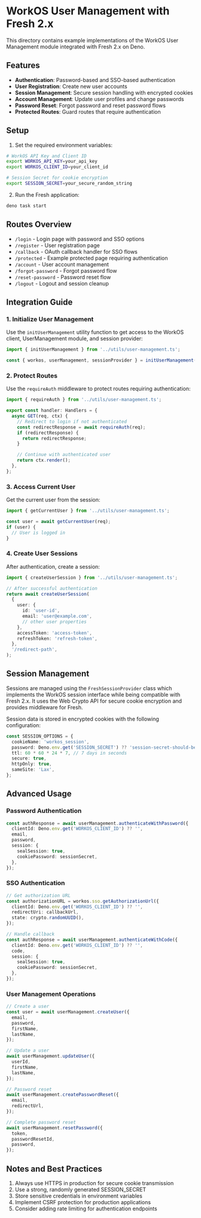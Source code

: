 # WorkOS User Management with Fresh 2.x

This directory contains example implementations of the WorkOS User Management module integrated with Fresh 2.x on Deno.

## Features

- **Authentication**: Password-based and SSO-based authentication
- **User Registration**: Create new user accounts
- **Session Management**: Secure session handling with encrypted cookies
- **Account Management**: Update user profiles and change passwords
- **Password Reset**: Forgot password and reset password flows
- **Protected Routes**: Guard routes that require authentication

## Setup

1. Set the required environment variables:

```bash
# WorkOS API Key and Client ID
export WORKOS_API_KEY=your_api_key
export WORKOS_CLIENT_ID=your_client_id

# Session Secret for cookie encryption
export SESSION_SECRET=your_secure_random_string
```

2. Run the Fresh application:

```bash
deno task start
```

## Routes Overview

- `/login` - Login page with password and SSO options
- `/register` - User registration page
- `/callback` - OAuth callback handler for SSO flows
- `/protected` - Example protected page requiring authentication
- `/account` - User account management
- `/forgot-password` - Forgot password flow
- `/reset-password` - Password reset flow
- `/logout` - Logout and session cleanup

## Integration Guide

### 1. Initialize User Management

Use the `initUserManagement` utility function to get access to the WorkOS client, UserManagement module, and session provider:

```typescript
import { initUserManagement } from '../utils/user-management.ts';

const { workos, userManagement, sessionProvider } = initUserManagement();
```

### 2. Protect Routes

Use the `requireAuth` middleware to protect routes requiring authentication:

```typescript
import { requireAuth } from '../utils/user-management.ts';

export const handler: Handlers = {
  async GET(req, ctx) {
    // Redirect to login if not authenticated
    const redirectResponse = await requireAuth(req);
    if (redirectResponse) {
      return redirectResponse;
    }

    // Continue with authenticated user
    return ctx.render();
  },
};
```

### 3. Access Current User

Get the current user from the session:

```typescript
import { getCurrentUser } from '../utils/user-management.ts';

const user = await getCurrentUser(req);
if (user) {
  // User is logged in
}
```

### 4. Create User Sessions

After authentication, create a session:

```typescript
import { createUserSession } from '../utils/user-management.ts';

// After successful authentication
return await createUserSession(
  {
    user: {
      id: 'user-id',
      email: 'user@example.com',
      // other user properties
    },
    accessToken: 'access-token',
    refreshToken: 'refresh-token',
  },
  '/redirect-path',
);
```

## Session Management

Sessions are managed using the `FreshSessionProvider` class which implements the WorkOS session interface while being compatible with Fresh 2.x. It uses the Web Crypto API for secure cookie encryption and provides middleware for Fresh.

Session data is stored in encrypted cookies with the following configuration:

```typescript
const SESSION_OPTIONS = {
  cookieName: 'workos_session',
  password: Deno.env.get('SESSION_SECRET') ?? 'session-secret-should-be-set-in-production',
  ttl: 60 * 60 * 24 * 7, // 7 days in seconds
  secure: true,
  httpOnly: true,
  sameSite: 'Lax',
};
```

## Advanced Usage

### Password Authentication

```typescript
const authResponse = await userManagement.authenticateWithPassword({
  clientId: Deno.env.get('WORKOS_CLIENT_ID') ?? '',
  email,
  password,
  session: {
    sealSession: true,
    cookiePassword: sessionSecret,
  },
});
```

### SSO Authentication

```typescript
// Get authorization URL
const authorizationURL = workos.sso.getAuthorizationUrl({
  clientId: Deno.env.get('WORKOS_CLIENT_ID') ?? '',
  redirectUri: callbackUrl,
  state: crypto.randomUUID(),
});

// Handle callback
const authResponse = await userManagement.authenticateWithCode({
  clientId: Deno.env.get('WORKOS_CLIENT_ID') ?? '',
  code,
  session: {
    sealSession: true,
    cookiePassword: sessionSecret,
  },
});
```

### User Management Operations

```typescript
// Create a user
const user = await userManagement.createUser({
  email,
  password,
  firstName,
  lastName,
});

// Update a user
await userManagement.updateUser({
  userId,
  firstName,
  lastName,
});

// Password reset
await userManagement.createPasswordReset({
  email,
  redirectUrl,
});

// Complete password reset
await userManagement.resetPassword({
  token,
  passwordResetId,
  password,
});
```

## Notes and Best Practices

1. Always use HTTPS in production for secure cookie transmission
2. Use a strong, randomly generated SESSION_SECRET
3. Store sensitive credentials in environment variables
4. Implement CSRF protection for production applications
5. Consider adding rate limiting for authentication endpoints
